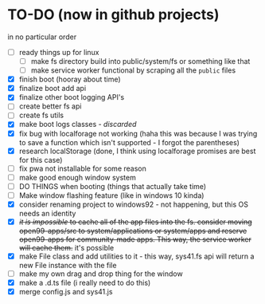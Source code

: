 # TO-DO (now in github projects)
in no particular order

- [ ] ready things up for linux
    - [ ] make fs directory build into public/system/fs or something like that
    - [ ] make service worker functional by scraping all the `public` files
- [x] finish boot (hooray about time)
- [x] finalize boot add api
- [x] finalize other boot logging API's
- [ ] create better fs api
- [ ] create fs utils
- [x] make boot logs classes - *discarded*
- [x] fix bug with localforage not working (haha this was because I was trying to save a function which isn't supported - I forgot the parentheses)
- [x] research localStorage (done, I think using localforage promises are best for this case)
- [ ] fix pwa not installable for some reason
- [ ] make good enough window system
- [ ] DO THINGS when booting (things that actually take time)
- [ ] Make window flashing feature (like in windows 10 kinda)
- [x] consider renaming project to windows92 - not happening, but this OS needs an identity
- [x] ~~*it is impossible* to cache all of the app files into the fs. consider moving open99-apps/src to system/applications or system/apps and reserve open99-apps for community-made apps. This way, the service worker will cache them.~~ it's possible
- [x] make File class and add utilities to it - this way, sys41.fs api will return a new File instance with the file
- [ ] make my own drag and drop thing for the window
- [x] make a .d.ts file (i really need to do this)
- [x] merge config.js and sys41.js